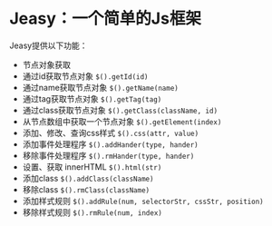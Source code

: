 # Jeasy：一个简单的Js框架
Jeasy提供以下功能：
-  节点对象获取
 - 通过id获取节点对象
`$().getId(id)`
 - 通过name获取节点对象
 `$().getName(name)`
 - 通过tag获取节点对象
 `$().getTag(tag)`
 - 通过class获取节点对象
 `$().getClass(className, id)`
 - 从节点数组中获取一个节点对象
 `$().getElement(index)`
- 添加、修改、查询css样式
`$().css(attr, value)`
- 添加事件处理程序
`$().addHander(type, hander)`
- 移除事件处理程序
`$().rmHander(type, hander)`
- 设置、获取 innerHTML
`$().html(str)`
- 添加class
`$().addClass(className)`
- 移除class
`$().rmClass(className)`
- 添加样式规则
`$().addRule(num, selectorStr, cssStr, position)`
- 移除样式规则
`$().rmRule(num, index)`